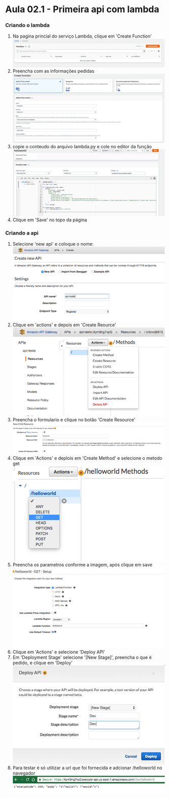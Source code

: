 # Aula 02.1 - Primeira api com lambda

### Criando o lambda

1. Na pagina princial do serviço Lambda, clique em 'Create Function'
![img/create-function.png](img/create-function.png)
2. Preencha com as informações pedidas
![img/create-function-options.png](img/create-function-options.png)
3. copie o conteudo do arquivo lambda.py e cole no editor da função
![img/copying-code-to-function.png](img/copying-code-to-function.png)
4. Clique em 'Save' no topo da página

### Criando a api
1. Selecione 'new api' e coloque o nome:
![img/create-api-name.png](img/create-api-name.png)
2. Clique em 'actions' e depois em 'Create Reource'
![img/create-resource.png](img/create-resource.png)
3. Preencha o formulario e clique no botão 'Create Resource'
![img/filling-resource.png](img/filling-resource.png)
4. Clique em 'Actions' e deplois em 'Create Method' e selecione o metodo get
![img/selecting-method.png](img/selecting-method.png)
5. Preencha os parametros conforme a imagem, após clique em save
![img/api-get-parameters-lambda.png](img/api-get-parameters-lambda.png)
6. Clique em 'Actions' e selecione 'Deploy API'
7. Em 'Deployment Stage' selecione '[New Stage]', preencha o que é pedido, e clique em 'Deploy'
![img/deploy-api.png](img/deploy-api.png)
8. Para testar é só utilizar a url que foi fornecida e adcionar /helloworld no navegador
![img/using-api.png](img/using-api.png)
